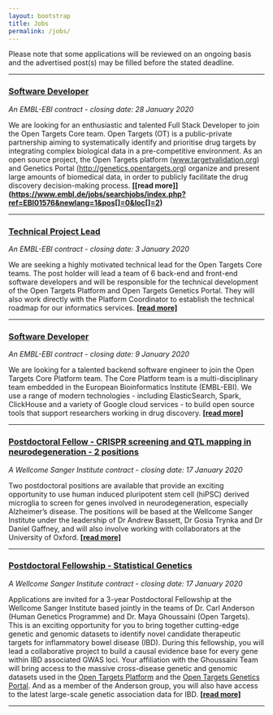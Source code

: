 ```yaml
---
layout: bootstrap
title: Jobs
permalink: /jobs/
---
```

Please note that some applications will be reviewed on an ongoing basis and the advertised post(s) may be filled before the stated deadline. 

***

### [Software Developer](https://www.embl.de/jobs/searchjobs/index.php?ref=EBI01565)
*An EMBL-EBI contract - closing date: 28 January 2020*

We are looking for an enthusiastic and talented Full Stack Developer to join the Open Targets Core team. Open Targets (OT) is a public-private partnership aiming to systematically identify and prioritise drug targets by integrating complex biological data in a pre-competitive environment. As an open source project, the Open Targets platform (www.targetvalidation.org) and Genetics Portal (http://genetics.opentargets.org) organize and present large amounts of biomedical data, in order to publicly facilitate the drug discovery decision-making process. __[[read more]] (https://www.embl.de/jobs/searchjobs/index.php?ref=EBI01576&newlang=1&pos[]=0&loc[]=2)__

***

### [Technical Project Lead](https://www.embl.de/jobs/searchjobs/index.php?ref=EBI01575)
*An EMBL-EBI contract - closing date: 3 January 2020*

We are seeking a highly motivated technical lead for the Open Targets Core teams. The post holder will lead a team of 6 back-end and front-end software developers and will be responsible for the technical development of the Open Targets Platform and Open Targets Genetics Portal. They will also work directly with the Platform Coordinator to establish the technical roadmap for our informatics services. __[[read more]](https://www.embl.de/jobs/searchjobs/index.php?ref=EBI01575)__

***

### [Software Developer](https://www.embl.de/jobs/searchjobs/index.php?ref=EBI01565)
*An EMBL-EBI contract - closing date: 9 January 2020*

We are looking for a talented backend software engineer to join the Open Targets Core Platform team. The Core Platform team is a multi-disciplinary team embedded in the European Bioinformatics Institute (EMBL-EBI). We use a range of modern technologies - including ElasticSearch, Spark, ClickHouse and a variety of Google cloud services - to build open source tools that support researchers working in drug discovery. __[[read more]](https://www.embl.de/jobs/searchjobs/index.php?ref=EBI01565)__

***

### [Postdoctoral Fellow - CRISPR screening and QTL mapping in neurodegeneration - 2 positions](https://jobs.sanger.ac.uk/vacancy/postdoctoral-fellow-crispr-screening-and-qtl-mapping-in-neurodegeneration-405888.html)
*A Wellcome Sanger Institute contract - closing date: 17 January 2020*

Two postdoctoral positions are available that provide an exciting opportunity to use human induced pluripotent stem cell (hiPSC) derived microglia to screen for genes involved in neurodegeneration, especially Alzheimer’s disease. The positions will be based at the Wellcome Sanger Institute under the leadership of Dr Andrew Bassett, Dr Gosia Trynka and Dr Daniel Gaffney, and will also involve working with collaborators at the University of Oxford.  __[[read more]](https://jobs.sanger.ac.uk/vacancy/postdoctoral-fellow-crispr-screening-and-qtl-mapping-in-neurodegeneration-405888.html)__

***

### [Postdoctoral Fellowship - Statistical Genetics](https://jobs.sanger.ac.uk/vacancy/postdoctoral-fellowship-statistical-genetics-407895.html)
*A Wellcome Sanger Institute contract - closing date: 17 January 2020*

Applications are invited for a 3-year Postdoctoral Fellowship at the Wellcome Sanger Institute based jointly in the teams of Dr. Carl Anderson (Human Genetics Programme) and Dr. Maya Ghoussaini (Open Targets). This is an exciting opportunity for you to bring together cutting-edge genetic and genomic datasets to identify novel candidate therapeutic targets for inflammatory bowel disease (IBD). During this fellowship, you will lead a collaborative project to build a causal evidence base for every gene within IBD associated GWAS loci. Your affiliation with the Ghoussaini Team will bring access to the massive cross-disease genetic and genomic datasets used in the [Open Targets Platform](https://www.targetvalidation.org/) and the [Open Targets Genetics Portal](https://genetics.opentargets.org). And as a member of the Anderson group, you will also have access to the latest large-scale genetic association data for IBD. __[[read more]](https://jobs.sanger.ac.uk/vacancy/postdoctoral-fellowship-statistical-genetics-407895.html)__

***
